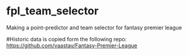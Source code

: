 # fpl_team_selector
Making a point-predictor and team selector for fantasy premier league


#Historic data is copied form the following repo:
https://github.com/vaastav/Fantasy-Premier-League
